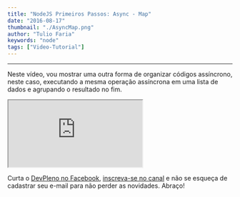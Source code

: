 ```yaml
---
title: "NodeJS Primeiros Passos: Async - Map"
date: "2016-08-17"
thumbnail: "./AsyncMap.png"
author: "Tulio Faria"
keywords: "node"
tags: ["Video-Tutorial"]
---
```


---

Neste vídeo, vou mostrar uma outra forma de organizar códigos assíncrono, neste caso, executando a mesma operação assíncrona em uma lista de dados e agrupando o resultado no fim. 

<div class="embed-responsive embed-responsive-16by9 mb-4">
  <iframe class="embed-responsive-item" src="https://www.youtube.com/embed/gBRGWY71pcw" allowfullscreen></iframe>
</div>

Curta o [DevPleno no Facebook](https://www.facebook.com/devpleno), [inscreva-se no canal](https://www.youtube.com/devplenocom) e não se esqueça de cadastrar seu e-mail para não perder as novidades. Abraço!